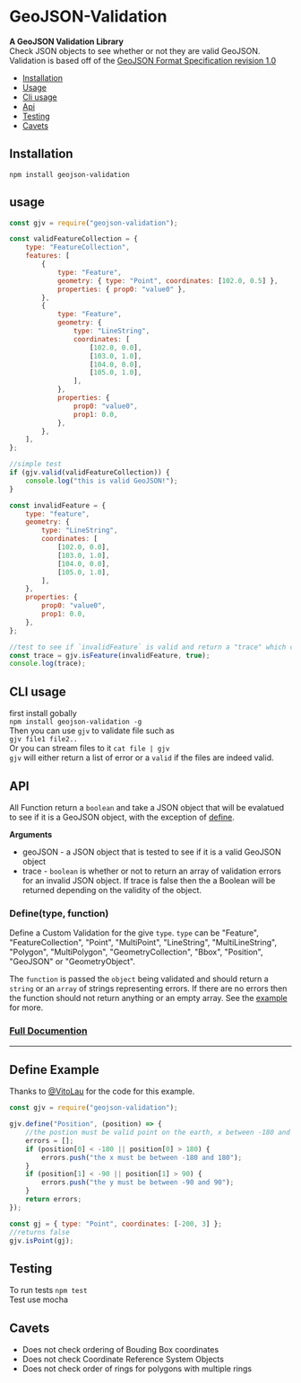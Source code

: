 # GeoJSON-Validation

**A GeoJSON Validation Library**  
Check JSON objects to see whether or not they are valid GeoJSON. Validation is based off of the
[GeoJSON Format Specification revision 1.0](http://geojson.org/geojson-spec.html#geojson-objects)

- [Installation](#installation)
- [Usage](#usage)
- [Cli usage](#cli-usage)
- [Api](#api)
- [Testing](#testing)
- [Cavets](#cavets)

## Installation

`npm install geojson-validation`

## usage

```javascript
const gjv = require("geojson-validation");

const validFeatureCollection = {
    type: "FeatureCollection",
    features: [
        {
            type: "Feature",
            geometry: { type: "Point", coordinates: [102.0, 0.5] },
            properties: { prop0: "value0" },
        },
        {
            type: "Feature",
            geometry: {
                type: "LineString",
                coordinates: [
                    [102.0, 0.0],
                    [103.0, 1.0],
                    [104.0, 0.0],
                    [105.0, 1.0],
                ],
            },
            properties: {
                prop0: "value0",
                prop1: 0.0,
            },
        },
    ],
};

//simple test
if (gjv.valid(validFeatureCollection)) {
    console.log("this is valid GeoJSON!");
}

const invalidFeature = {
    type: "feature",
    geometry: {
        type: "LineString",
        coordinates: [
            [102.0, 0.0],
            [103.0, 1.0],
            [104.0, 0.0],
            [105.0, 1.0],
        ],
    },
    properties: {
        prop0: "value0",
        prop1: 0.0,
    },
};

//test to see if `invalidFeature` is valid and return a "trace" which contains the error
const trace = gjv.isFeature(invalidFeature, true);
console.log(trace);
```

## CLI usage

first install gobally  
`npm install geojson-validation -g`  
Then you can use `gjv` to validate file such as  
`gjv file1 file2..`  
Or you can stream files to it `cat file | gjv`  
`gjv` will either return a list of error or a `valid` if the files are indeed valid.

## API

All Function return a `boolean` and take a JSON object that will be evalatued to see if it is a GeoJSON object, with the
exception of [define](#definetype-function).

**Arguments**

- geoJSON - a JSON object that is tested to see if it is a valid GeoJSON object
- trace - `boolean` is whether or not to return an array of validation errors for an invalid JSON object. If trace is
  false then the a Boolean will be returned depending on the validity of the object.

### Define(type, function)

Define a Custom Validation for the give `type`. `type` can be "Feature", "FeatureCollection", "Point", "MultiPoint",
"LineString", "MultiLineString", "Polygon", "MultiPolygon", "GeometryCollection", "Bbox", "Position", "GeoJSON" or
"GeometryObject".

The `function` is passed the `object` being validated and should return a `string` or an `array` of strings representing
errors. If there are no errors then the function should not return anything or an empty array. See the
[example](#define-example) for more.

### [Full Documention](./docs/index.md)

---

## Define Example

Thanks to [@VitoLau](https://github.com/VitoLau>) for the code for this example.

```javascript
const gjv = require("geojson-validation");

gjv.define("Position", (position) => {
    //the postion must be valid point on the earth, x between -180 and 180
    errors = [];
    if (position[0] < -180 || position[0] > 180) {
        errors.push("the x must be between -180 and 180");
    }
    if (position[1] < -90 || position[1] > 90) {
        errors.push("the y must be between -90 and 90");
    }
    return errors;
});

const gj = { type: "Point", coordinates: [-200, 3] };
//returns false
gjv.isPoint(gj);
```

## Testing

To run tests `npm test`  
Test use mocha

## Cavets

- Does not check ordering of Bouding Box coordinates
- Does not check Coordinate Reference System Objects
- Does not check order of rings for polygons with multiple rings
